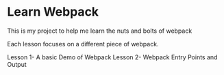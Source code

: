 # Learn Webpack


This is my project to help me learn the nuts and bolts of webpack

Each lesson focuses on a different piece of webpack. 

Lesson 1- A basic Demo of Webpack 
Lesson 2- Webpack Entry Points and Output
